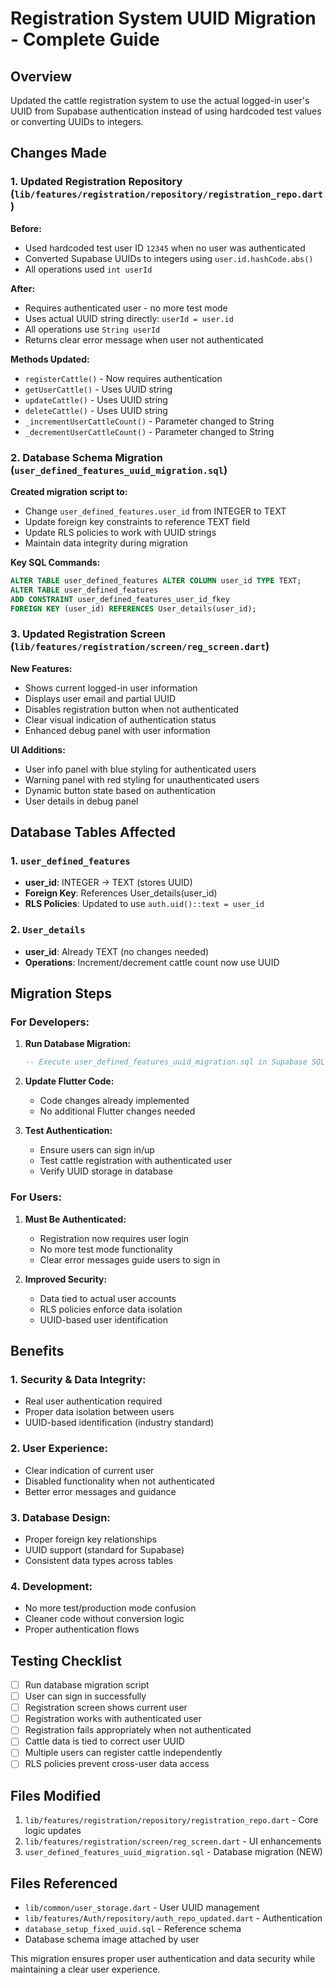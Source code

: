 # Registration System UUID Migration - Complete Guide

## Overview
Updated the cattle registration system to use the actual logged-in user's UUID from Supabase authentication instead of using hardcoded test values or converting UUIDs to integers.

## Changes Made

### 1. Updated Registration Repository (`lib/features/registration/repository/registration_repo.dart`)

**Before:**
- Used hardcoded test user ID `12345` when no user was authenticated
- Converted Supabase UUIDs to integers using `user.id.hashCode.abs()`
- All operations used `int userId`

**After:**
- Requires authenticated user - no more test mode
- Uses actual UUID string directly: `userId = user.id`
- All operations use `String userId`
- Returns clear error message when user not authenticated

**Methods Updated:**
- `registerCattle()` - Now requires authentication
- `getUserCattle()` - Uses UUID string
- `updateCattle()` - Uses UUID string  
- `deleteCattle()` - Uses UUID string
- `_incrementUserCattleCount()` - Parameter changed to String
- `_decrementUserCattleCount()` - Parameter changed to String

### 2. Database Schema Migration (`user_defined_features_uuid_migration.sql`)

**Created migration script to:**
- Change `user_defined_features.user_id` from INTEGER to TEXT
- Update foreign key constraints to reference TEXT field
- Update RLS policies to work with UUID strings
- Maintain data integrity during migration

**Key SQL Commands:**
```sql
ALTER TABLE user_defined_features ALTER COLUMN user_id TYPE TEXT;
ALTER TABLE user_defined_features 
ADD CONSTRAINT user_defined_features_user_id_fkey 
FOREIGN KEY (user_id) REFERENCES User_details(user_id);
```

### 3. Updated Registration Screen (`lib/features/registration/screen/reg_screen.dart`)

**New Features:**
- Shows current logged-in user information
- Displays user email and partial UUID
- Disables registration button when not authenticated
- Clear visual indication of authentication status
- Enhanced debug panel with user information

**UI Additions:**
- User info panel with blue styling for authenticated users
- Warning panel with red styling for unauthenticated users
- Dynamic button state based on authentication
- User details in debug panel

## Database Tables Affected

### 1. `user_defined_features` 
- **user_id**: INTEGER → TEXT (stores UUID)
- **Foreign Key**: References User_details(user_id)
- **RLS Policies**: Updated to use `auth.uid()::text = user_id`

### 2. `User_details`
- **user_id**: Already TEXT (no changes needed)
- **Operations**: Increment/decrement cattle count now use UUID

## Migration Steps

### For Developers:

1. **Run Database Migration:**
   ```sql
   -- Execute user_defined_features_uuid_migration.sql in Supabase SQL Editor
   ```

2. **Update Flutter Code:**
   - Code changes already implemented
   - No additional Flutter changes needed

3. **Test Authentication:**
   - Ensure users can sign in/up
   - Test cattle registration with authenticated user
   - Verify UUID storage in database

### For Users:

1. **Must Be Authenticated:**
   - Registration now requires user login
   - No more test mode functionality
   - Clear error messages guide users to sign in

2. **Improved Security:**
   - Data tied to actual user accounts
   - RLS policies enforce data isolation
   - UUID-based user identification

## Benefits

### 1. **Security & Data Integrity:**
- Real user authentication required
- Proper data isolation between users
- UUID-based identification (industry standard)

### 2. **User Experience:**
- Clear indication of current user
- Disabled functionality when not authenticated
- Better error messages and guidance

### 3. **Database Design:**
- Proper foreign key relationships
- UUID support (standard for Supabase)
- Consistent data types across tables

### 4. **Development:**
- No more test/production mode confusion
- Cleaner code without conversion logic
- Proper authentication flows

## Testing Checklist

- [ ] Run database migration script
- [ ] User can sign in successfully
- [ ] Registration screen shows current user
- [ ] Registration works with authenticated user
- [ ] Registration fails appropriately when not authenticated
- [ ] Cattle data is tied to correct user UUID
- [ ] Multiple users can register cattle independently
- [ ] RLS policies prevent cross-user data access

## Files Modified

1. `lib/features/registration/repository/registration_repo.dart` - Core logic updates
2. `lib/features/registration/screen/reg_screen.dart` - UI enhancements
3. `user_defined_features_uuid_migration.sql` - Database migration (NEW)

## Files Referenced

- `lib/common/user_storage.dart` - User UUID management
- `lib/features/Auth/repository/auth_repo_updated.dart` - Authentication
- `database_setup_fixed_uuid.sql` - Reference schema
- Database schema image attached by user

This migration ensures proper user authentication and data security while maintaining a clear user experience.